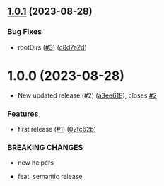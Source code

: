 ## [1.0.1](https://github.com/LunaticMuch/iso-3166/compare/v1.0.0...v1.0.1) (2023-08-28)


### Bug Fixes

* rootDirs ([#3](https://github.com/LunaticMuch/iso-3166/issues/3)) ([c8d7a2d](https://github.com/LunaticMuch/iso-3166/commit/c8d7a2d5077e85fbd3c377db38104ee33ea8cdb2))

# 1.0.0 (2023-08-28)


* New updated release (#2) ([a3ee618](https://github.com/LunaticMuch/iso-3166/commit/a3ee618fce58f8526d693c25b224ab2064ac71e4)), closes [#2](https://github.com/LunaticMuch/iso-3166/issues/2)


### Features

* first release ([#1](https://github.com/LunaticMuch/iso-3166/issues/1)) ([02fc62b](https://github.com/LunaticMuch/iso-3166/commit/02fc62b292477e3276d8a5b11194e9970d15f493))


### BREAKING CHANGES

* new helpers

* feat: semantic release
